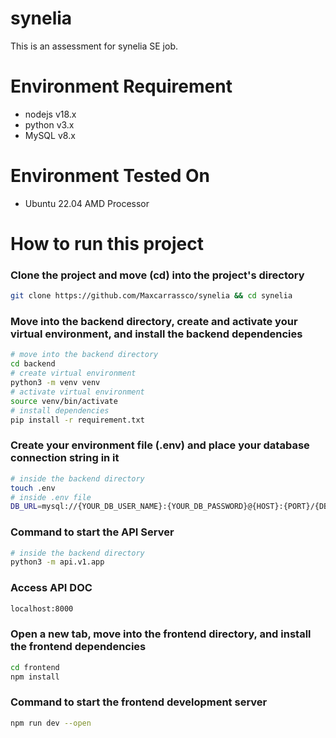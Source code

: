# synelia
This is an assessment for synelia SE job.

# Environment Requirement
- nodejs v18.x
- python v3.x
- MySQL v8.x

# Environment Tested On
- Ubuntu 22.04 AMD Processor

# How to run this project
### Clone the project and move (cd) into the project's directory
```bash
git clone https://github.com/Maxcarrassco/synelia && cd synelia
```
### Move into the backend directory, create and activate your virtual environment, and install the backend dependencies
```bash
# move into the backend directory
cd backend
# create virtual environment
python3 -m venv venv
# activate virtual environment
source venv/bin/activate
# install dependencies
pip install -r requirement.txt
```
### Create your environment file (.env) and place your database connection string in it
```bash
# inside the backend directory
touch .env
# inside .env file
DB_URL=mysql://{YOUR_DB_USER_NAME}:{YOUR_DB_PASSWORD}@{HOST}:{PORT}/{DBNAME} # ensure to create a database
```
### Command to start the API Server
```bash
# inside the backend directory
python3 -m api.v1.app
```

### Access API DOC
```bash
localhost:8000
```

### Open a new tab, move into the frontend directory, and install the frontend dependencies
```bash
cd frontend
npm install
```

### Command to start the frontend development server
```bash
npm run dev --open
```

